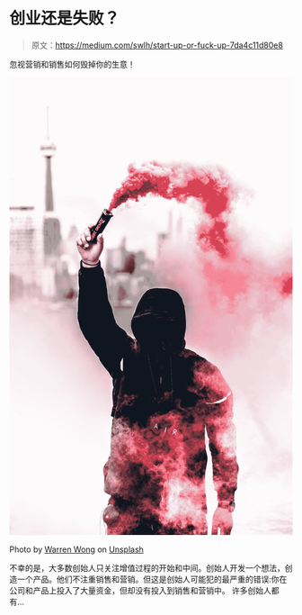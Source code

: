 # 创业还是失败？

> 原文：<https://medium.com/swlh/start-up-or-fuck-up-7da4c11d80e8>

忽视营销和销售如何毁掉你的生意！

![](img/9b906d51806e33cb41ef6ce069806007.png)

Photo by [Warren Wong](https://unsplash.com/@wflwong?utm_source=medium&utm_medium=referral) on [Unsplash](https://unsplash.com?utm_source=medium&utm_medium=referral)

不幸的是，大多数创始人只关注增值过程的开始和中间。创始人开发一个想法，创造一个产品。他们不注重销售和营销。但这是创始人可能犯的最严重的错误:你在公司和产品上投入了大量资金，但却没有投入到销售和营销中。
许多创始人都有…